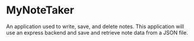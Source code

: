 # MyNoteTaker
An application used to write, save, and delete notes. This application will use an express backend and save and retrieve note data from a JSON file.
